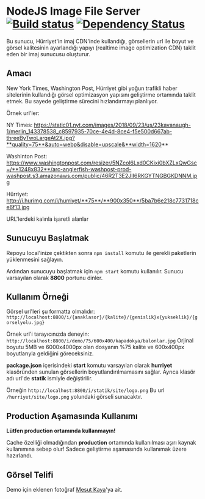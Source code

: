 # NodeJS Image File Server [![Build status](https://ci.appveyor.com/api/projects/status/gggupvhfo2emnfqu?svg=true)](https://ci.appveyor.com/project/tufantunc/image-file-server) [![Dependency Status](https://img.shields.io/david/tufantunc/image-file-server.svg)](https://david-dm.org/tufantunc/image-file-server)
Bu sunucu, Hürriyet'in imaj CDN'inde kullandığı, görsellerin url ile boyut ve görsel kalitesinin ayarlandığı yapıyı (realtime image optimization CDN) taklit eden bir imaj sunucusu oluşturur.

## Amacı
New York Times, Washington Post, Hürriyet gibi yoğun trafikli haber sitelerinin kullandığı görsel optimizasyon yapısını geliştirme ortamında taklit etmek. Bu sayede geliştirme sürecini hızlandırmayı planlıyor.

Örnek url'ler:

NY Times: https://static01.nyt.com/images/2018/09/23/us/23kavanaugh-1/merlin_143378538_c8597935-70ce-4e4d-8ce4-f5e500d667ab-threeByTwoLargeAt2X.jpg?**quality=75**&auto=webp&disable=upscale&**width=1620**

Washinton Post: https://www.washingtonpost.com/resizer/5NZcol6Lxd0CKixi0bXZLxQwGsc=/**1248x832**/arc-anglerfish-washpost-prod-washpost.s3.amazonaws.com/public/46R2T3E2JII6RKGYTNGBGKDNNM.jpg

Hürriyet: http://i.hurimg.com/i/hurriyet/**75**/**900x350**/5ba7b6e218c7731718ce6f13.jpg

URL'lerdeki kalınla işaretli alanlar 

## Sunucuyu Başlatmak
Repoyu local'inize çektikten sonra ` npm install ` komutu ile gerekli paketlerin yüklenmesini sağlayın.

Ardından sunucuyu başlatmak için ` npm start ` komutu kullanılır.
Sunucu varsayılan olarak **8800** portunu dinler.

## Kullanım Örneği
Görsel url'leri şu formatta olmalıdır: ` http://localhost:8800/i/{anaklasor}/{kalite}/{genislik}x{yukseklik}/{gorselyolu.jpg} `

Örnek url'i tarayıcınızda deneyin: ` http://localhost:8800/i/demo/75/600x400/kapadokya/balonlar.jpg `
Orjinal boyutu 5MB ve 6000x4000px olan dosyanın %75 kalite ve 600x400px boyutlarıyla geldiğini göreceksiniz.

**package.json** içerisindeki **start** komutu varsayılan olarak **hurriyet** klasöründen sunulan görsellerin boyutlandırılmamasını sağlar. Ayrıca klasör adı url'de **statik** ismiyle değiştirilir.

Örneğin ` http://localhost:8800/i/statik/site/logo.png `
Bu url ` /hurriyet/site/logo.png ` yolundaki görseli sunacaktır.

## Production Aşamasında Kullanımı
__Lütfen production ortamında kullanmayın!__

Cache özelliği olmadığından **production** ortamında kullanılması aşırı kaynak kullanımına sebep olur! Sadece geliştirme aşamasında kullanımak üzere  hazırlandı.

## Görsel Telifi
Demo için eklenen fotoğraf [Mesut Kaya](https://unsplash.com/photos/eOcyhe5-9sQ?utm_source=unsplash&utm_medium=referral&utm_content=creditCopyText)'ya ait.